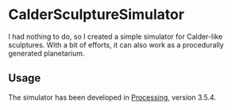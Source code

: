 # CalderSculptureSimulator
I had nothing to do, so I created a simple simulator for Calder-like sculptures.
With a bit of efforts, it can also work as a procedurally generated planetarium.

## Usage
The simulator has been developed in [Processing](https://processing.org/), version 3.5.4.
